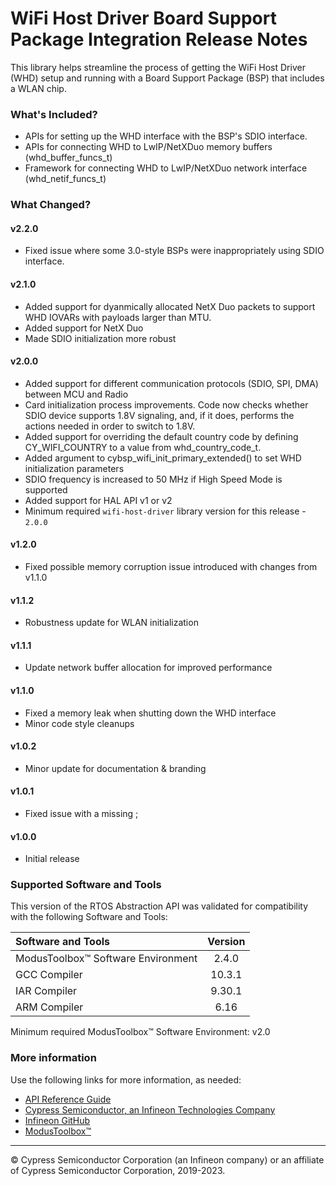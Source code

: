 # WiFi Host Driver Board Support Package Integration Release Notes
This library helps streamline the process of getting the WiFi Host Driver (WHD) setup and running with a Board Support Package (BSP) that includes a WLAN chip.

### What's Included?
* APIs for setting up the WHD interface with the BSP's SDIO interface.
* APIs for connecting WHD to LwIP/NetXDuo memory buffers (whd_buffer_funcs_t)
* Framework for connecting WHD to LwIP/NetXDuo network interface (whd_netif_funcs_t)

### What Changed?
#### v2.2.0
* Fixed issue where some 3.0-style BSPs were inappropriately using SDIO interface.
#### v2.1.0
* Added support for dyanmically allocated NetX Duo packets to support WHD IOVARs with payloads larger than MTU.
* Added support for NetX Duo
* Made SDIO initialization more robust
#### v2.0.0
* Added support for different communication protocols (SDIO, SPI, DMA) between MCU and Radio
* Card initialization process improvements. Code now checks whether SDIO device supports 1.8V signaling, and, if it does, performs the actions needed in order to switch to 1.8V.
* Added support for overriding the default country code by defining CY_WIFI_COUNTRY to a value from whd_country_code_t.
* Added argument to cybsp_wifi_init_primary_extended() to set WHD initialization parameters
* SDIO frequency is increased to 50 MHz if High Speed Mode is supported
* Added support for HAL API v1 or v2
* Minimum required `wifi-host-driver` library version for this release - `2.0.0`
#### v1.2.0
* Fixed possible memory corruption issue introduced with changes from v1.1.0
#### v1.1.2
* Robustness update for WLAN initialization
#### v1.1.1
* Update network buffer allocation for improved performance
#### v1.1.0
* Fixed a memory leak when shutting down the WHD interface
* Minor code style cleanups
#### v1.0.2
* Minor update for documentation & branding
#### v1.0.1
* Fixed issue with a missing ;
#### v1.0.0
* Initial release

### Supported Software and Tools
This version of the RTOS Abstraction API was validated for compatibility with the following Software and Tools:

| Software and Tools                        | Version |
| :---                                      | :----:  |
| ModusToolbox™ Software Environment        | 2.4.0   |
| GCC Compiler                              | 10.3.1  |
| IAR Compiler                              | 9.30.1  |
| ARM Compiler                              | 6.16    |

Minimum required ModusToolbox™ Software Environment: v2.0

### More information
Use the following links for more information, as needed:
* [API Reference Guide](https://infineon.github.io/whd-bsp-integration/html/modules.html)
* [Cypress Semiconductor, an Infineon Technologies Company](http://www.cypress.com)
* [Infineon GitHub](https://github.com/infineon)
* [ModusToolbox™](https://www.cypress.com/products/modustoolbox-software-environment)

---
© Cypress Semiconductor Corporation (an Infineon company) or an affiliate of Cypress Semiconductor Corporation, 2019-2023.
